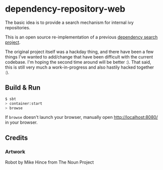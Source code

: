 # dependency-repository-web

The basic idea is to provide a search mechanism for internal ivy repositories.

This is an open source re-implementation of a previous [dependency search project](http://dev.bizo.com/2010/05/hackday-dependency-searching-using.html).

The original project itself was a hackday thing, and there have been a few things I've wanted to add/change that have been difficult with the current codebase.  I'm hoping the second time around will be better :).  That said, this is still very much a work-in-progress and also hastily hacked together :).


## Build & Run ##

```sh
$ sbt
> container:start
> browse
```

If `browse` doesn't launch your browser, manually open [http://localhost:8080/](http://localhost:8080/) in your browser.


## Credits


### Artwork
  Robot by Mike Hince from The Noun Project